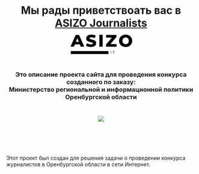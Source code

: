 <h1 align="center">Мы рады приветствоать вас в <br><a href="https://github.com/ShiderS/ASIZO_journalists/tree/main/" target="_blank">ASIZO Journalists</a><br> 
<img src="https://raw.githubusercontent.com/ShiderS/ASIZO_journalists/anti_plagiarism_VA/static/img/logo_ASIZO.svg" height="80"/></h1>
<h3 align="center">Это описание проекта сайта для проведения конкурса созданного по заказу:
<br> Министерство региональной и информационной политики Оренбургской области <br><br><br>
<img src="https://reginform.orb.ru/local/templates/g1/images/default-logo.svg" height="130"/></h3>
<br>
<br>
<br>
<br>
<div>Этот проект был создан для решения задачи о проведении  конкурса
журналистов в Оренбургской области в сети Интернет.</div>